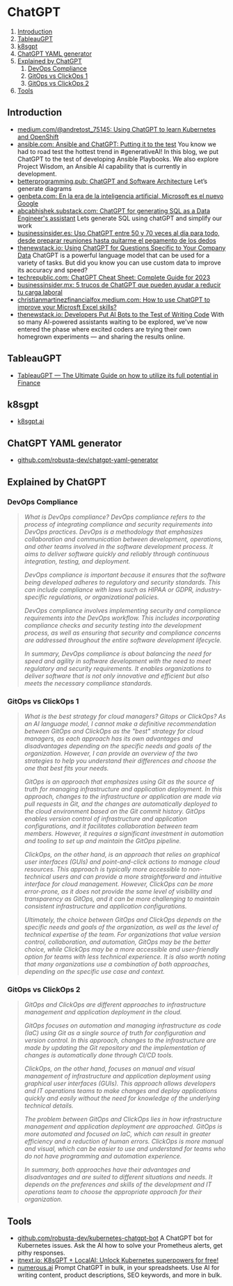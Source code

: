 # ChatGPT

1. [Introduction](#introduction)
2. [TableauGPT](#tableaugpt)
3. [k8sgpt](#k8sgpt)
4. [ChatGPT YAML generator](#chatgpt-yaml-generator)
5. [Explained by ChatGPT](#explained-by-chatgpt)
    1. [DevOps Compliance](#devops-compliance)
    2. [GitOps vs ClickOps 1](#gitops-vs-clickops-1)
    3. [GitOps vs ClickOps 2](#gitops-vs-clickops-2)
6. [Tools](#tools)

## Introduction

- [medium.com/@andretost_75145: Using ChatGPT to learn Kubernetes and OpenShift](https://medium.com/@andretost_75145/using-chatgpt-to-learn-kubernetes-and-openshift-15051bc95535)
- [ansible.com: Ansible and ChatGPT: Putting it to the test](https://www.ansible.com/blog/ansible-wisdom-and-chatgpt-putting-it-to-the-test) You know we had to road test the hottest trend in #generativeAI! In this blog, we put ChatGPT to the test of developing Ansible Playbooks. We also explore Project Wisdom, an Ansible AI capability that is currently in development.
- [betterprogramming.pub: ChatGPT and Software Architecture](https://betterprogramming.pub/chatgpt-and-software-architecture-308b6e0cc25a) Let’s generate diagrams
- [genbeta.com: En la era de la inteligencia artificial, Microsoft es el nuevo Google](https://www.genbeta.com/a-fondo/era-inteligencia-artificial-microsoft-nuevo-google)
- [abcabhishek.substack.com: ChatGPT for generating SQL as a Data Engineer's assistant](https://abcabhishek.substack.com/p/chatgpt-for-generating-sql-as-a-data) Lets generate SQL using chatGPT and simplify our work
- [businessinsider.es: Uso ChatGPT entre 50 y 70 veces al día para todo, desde preparar reuniones hasta quitarme el pegamento de los dedos](https://www.businessinsider.es/uso-chatgpt-50-70-veces-dia-ser-productivo-1228162)
- [thenewstack.io: Using ChatGPT for Questions Specific to Your Company Data](https://thenewstack.io/using-chatgpt-for-questions-specific-to-your-company-data/) ChatGPT is a powerful language model that can be used for a variety of tasks. But did you know you can use custom data to improve its accuracy and speed?
- [techrepublic.com: ChatGPT Cheat Sheet: Complete Guide for 2023](https://www.techrepublic.com/article/chatgpt-cheat-sheet/)
- [businessinsider.mx: 5 trucos de ChatGPT que pueden ayudar a reducir tu carga laboral](https://businessinsider.mx/trucos-chatgpt-aminorar-carga-laboranl_vida-profesional/)
- [christianmartinezfinancialfox.medium.com: How to use ChatGPT to improve your Microsft Excel skills?](https://christianmartinezfinancialfox.medium.com/how-to-use-chatgpt-to-improve-your-microsft-excel-skills-41817b6465df)
- [thenewstack.io: Developers Put AI Bots to the Test of Writing Code](https://thenewstack.io/developers-put-ai-bots-to-the-test-of-writing-code/) With so many AI-powered assistants waiting to be explored, we've now entered the phase where excited coders are trying their own homegrown experiments — and sharing the results online.

## TableauGPT

- [TableauGPT — The Ultimate Guide on how to utilize its full potential in Finance](https://christianmartinezfinancialfox.medium.com/tableaugpt-the-ultimate-guide-on-how-to-utilize-its-full-potential-445939e3833d)

## k8sgpt

- [k8sgpt.ai](https://k8sgpt.ai)

## ChatGPT YAML generator

- [github.com/robusta-dev/chatgpt-yaml-generator](https://github.com/robusta-dev/chatgpt-yaml-generator)

## Explained by ChatGPT

### DevOps Compliance

> *What is DevOps compliance? DevOps compliance refers to the process of integrating compliance and security requirements into DevOps practices. DevOps is a methodology that emphasizes collaboration and communication between development, operations, and other teams involved in the software development process. It aims to deliver software quickly and reliably through continuous integration, testing, and deployment.*
>
> *DevOps compliance is important because it ensures that the software being developed adheres to regulatory and security standards. This can include compliance with laws such as HIPAA or GDPR, industry-specific regulations, or organizational policies.*
>
> *DevOps compliance involves implementing security and compliance requirements into the DevOps workflow. This includes incorporating compliance checks and security testing into the development process, as well as ensuring that security and compliance concerns are addressed throughout the entire software development lifecycle.*
>
> *In summary, DevOps compliance is about balancing the need for speed and agility in software development with the need to meet regulatory and security requirements. It enables organizations to deliver software that is not only innovative and efficient but also meets the necessary compliance standards.*

### GitOps vs ClickOps 1

> *What is the best strategy for cloud managers? Gitops or ClickOps? As an AI language model, I cannot make a definitive recommendation between GitOps and ClickOps as the "best" strategy for cloud managers, as each approach has its own advantages and disadvantages depending on the specific needs and goals of the organization. However, I can provide an overview of the two strategies to help you understand their differences and choose the one that best fits your needs.*
>
> *GitOps is an approach that emphasizes using Git as the source of truth for managing infrastructure and application deployment. In this approach, changes to the infrastructure or application are made via pull requests in Git, and the changes are automatically deployed to the cloud environment based on the Git commit history. GitOps enables version control of infrastructure and application configurations, and it facilitates collaboration between team members. However, it requires a significant investment in automation and tooling to set up and maintain the GitOps pipeline.*
>
> *ClickOps, on the other hand, is an approach that relies on graphical user interfaces (GUIs) and point-and-click actions to manage cloud resources. This approach is typically more accessible to non-technical users and can provide a more straightforward and intuitive interface for cloud management. However, ClickOps can be more error-prone, as it does not provide the same level of visibility and transparency as GitOps, and it can be more challenging to maintain consistent infrastructure and application configurations.*
>
> *Ultimately, the choice between GitOps and ClickOps depends on the specific needs and goals of the organization, as well as the level of technical expertise of the team. For organizations that value version control, collaboration, and automation, GitOps may be the better choice, while ClickOps may be a more accessible and user-friendly option for teams with less technical experience. It is also worth noting that many organizations use a combination of both approaches, depending on the specific use case and context.*

### GitOps vs ClickOps 2

> *GitOps and ClickOps are different approaches to infrastructure management and application deployment in the cloud.*
>
> *GitOps focuses on automation and managing infrastructure as code (IaC) using Git as a single source of truth for configuration and version control. In this approach, changes to the infrastructure are made by updating the Git repository and the implementation of changes is automatically done through CI/CD tools.*
>
> *ClickOps, on the other hand, focuses on manual and visual management of infrastructure and application deployment using graphical user interfaces (GUIs). This approach allows developers and IT operations teams to make changes and deploy applications quickly and easily without the need for knowledge of the underlying technical details.*
>
> *The problem between GitOps and ClickOps lies in how infrastructure management and application deployment are approached. GitOps is more automated and focused on IaC, which can result in greater efficiency and a reduction of human errors. ClickOps is more manual and visual, which can be easier to use and understand for teams who do not have programming and automation experience.*
>
> *In summary, both approaches have their advantages and disadvantages and are suited to different situations and needs. It depends on the preferences and skills of the development and IT operations team to choose the appropriate approach for their organization.*

## Tools

- [github.com/robusta-dev/kubernetes-chatgpt-bot](https://github.com/robusta-dev/kubernetes-chatgpt-bot/) A ChatGPT bot for Kubernetes issues. Ask the AI how to solve your Prometheus alerts, get pithy responses.
- [itnext.io: K8sGPT + LocalAI: Unlock Kubernetes superpowers for free!](https://itnext.io/k8sgpt-localai-unlock-kubernetes-superpowers-for-free-584790de9b65)
- [numerous.ai](https://numerous.ai/) Prompt ChatGPT in bulk, in your spreadsheets. Use AI for writing content, product descriptions, SEO keywords, and more in bulk.